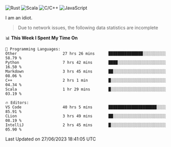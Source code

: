 ![Rust](https://img.shields.io/badge/Rust-000000?style=flat-square&logo=rust&logoColor=white)
![Scala](https://img.shields.io/badge/Scala-DC322F?style=flat-square&logo=Scala)
![C/C++](https://img.shields.io/badge/C++-00599c?style=flat-square&logo=C%2B%2B)
![JavaScript](https://img.shields.io/badge/JavaScript-323330?style=flat-square&logo=javascript&logoColor=F7DF1E)

I am an idiot.

> Due to network issues, the following data statistics are incomplete

<!--START_SECTION:waka-->
📊 **This Week I Spent My Time On** 

```text
💬 Programming Languages: 
Other                    27 hrs 26 mins      ███████████████░░░░░░░░░░   58.79 % 
Python                   7 hrs 42 mins       ████░░░░░░░░░░░░░░░░░░░░░   16.50 % 
Markdown                 3 hrs 45 mins       ██░░░░░░░░░░░░░░░░░░░░░░░   08.06 % 
C++                      2 hrs 1 min         █░░░░░░░░░░░░░░░░░░░░░░░░   04.34 % 
Scala                    1 hr 29 mins        █░░░░░░░░░░░░░░░░░░░░░░░░   03.19 % 

🔥 Editors: 
VS Code                  40 hrs 5 mins       █████████████████████░░░░   85.91 % 
CLion                    3 hrs 49 mins       ██░░░░░░░░░░░░░░░░░░░░░░░   08.19 % 
IntelliJ                 2 hrs 45 mins       █░░░░░░░░░░░░░░░░░░░░░░░░   05.90 % 
```


 Last Updated on 27/06/2023 18:41:05 UTC
<!--END_SECTION:waka-->
